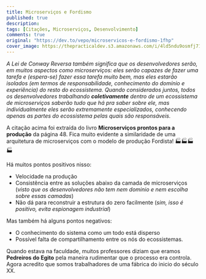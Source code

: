 ```yaml
---
title: Microserviços e Fordismo
published: true
description: 
tags: [Citações, Microserviços, Desenvolvimento]
comments: true
original: "https://dev.to/vepo/microservicos-e-fordismo-1fhp"
cover_image: https://thepracticaldev.s3.amazonaws.com/i/4ld5ndu9osmfj71y27v0.jpg
---
```


_A Lei de Conway Reversa também significa que os desenvolvedores serão, em muitos aspectos como microserviços: eles serão capazes de fazer uma tarefa e (espera-se) fazer essa tarefa muito bem, mas eles estarão isolados (em termos de responsabilidade, conhecimento do domínio e experiência) do resto do ecossistema. Quando considerados juntos, todos os desenvolvedores trabalhando **coletivamente** dentro de um ecossistema de microserviços saberão tudo que há pra saber sobre ele, mas individualmente eles serão extremamente especializados, conhecendo apenas as partes do ecossistema pelas  quais são responsáveis._

A citação acima foi extraída do livro **Microserviços prontos para a produção** da página 48. Fica muito evidente a similaridade de uma arquitetura de microserviços com o modelo de produção Fordista! 🏭🏭🏭🏭

Há muitos pontos positivos nisso:

* Velocidade na produção
* Consistência entre as soluções abaixo da camada de microserviços (_visto que os desenvolvedores não tem nem dominio e nem escolha sobre essas camadas_)
* Não dá para reconstruir a estrutura do zero facilmente (_sim, isso é positivo, evita espionagem industrial_)

Mas também há alguns pontos negativos:

* O conhecimento do sistema como um todo está disperso
* Possível falta de compartilhamento entre os nós do ecossistemas.

Quando estava na faculdade, muitos professores diziam que eramos **Pedreiros do Egito** pela maneira rudimentar que o processo era controla. Agora acredito que somos trabalhadores de uma fábrica do inicio do século XX.